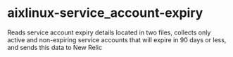 # aixlinux-service_account-expiry
Reads service account expiry details located in two files, collects only active and non-expiring service accounts that will expire in 90 days or less, and sends this data to New Relic
